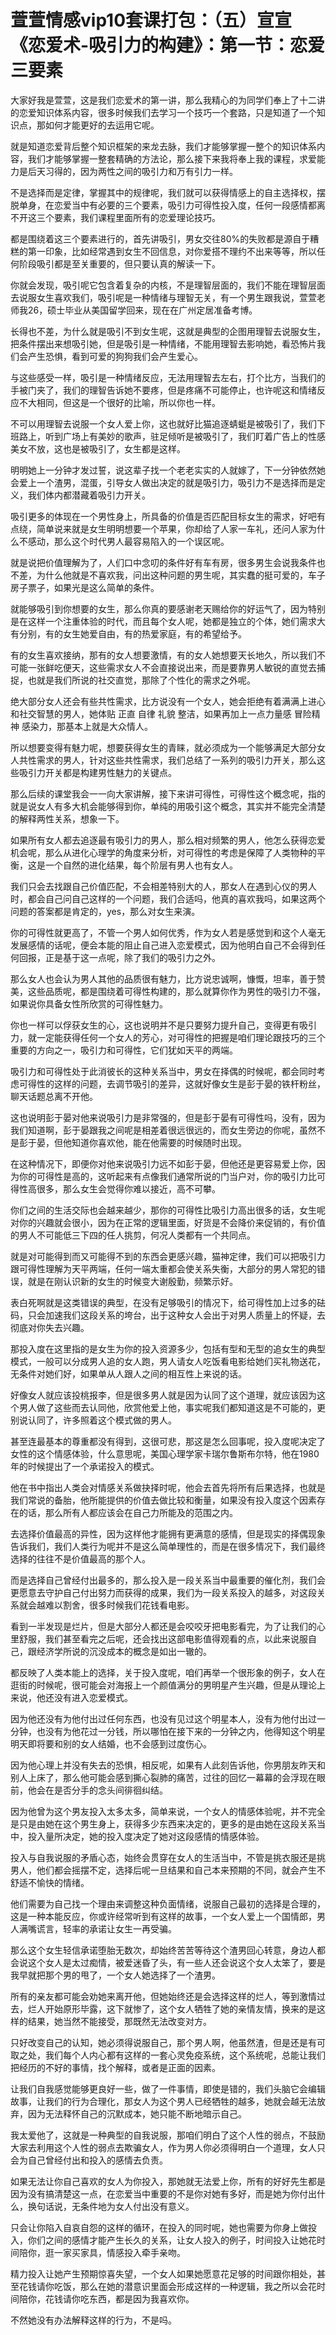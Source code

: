 # 萱萱情感vip10套课打包：（五）宣宣《恋爱术-吸引力的构建》：第一节：恋爱三要素

大家好我是萱萱，这是我们恋爱术的第一讲，那么我精心的为同学们奉上了十二讲的恋爱知识体系内容，很多时候我们去学习一个技巧一个套路，只是知道了一个知识点，那如何才能更好的去运用它呢。

就是知道恋爱背后整个知识框架的来龙去脉，我们才能够掌握一整个的知识体系内容，我们才能够掌握一整套精确的方法论，那么接下来我将奉上我的课程，求爱能力是后天习得的，因为两性之间的吸引力和万有引力一样。

不是选择而是定律，掌握其中的规律呢，我们就可以获得情感上的自主选择权，摆脱单身，在恋爱当中有必要的三个要素，吸引力可得性投入度，任何一段感情都离不开这三个要素，我们课程里面所有的恋爱理论技巧。

都是围绕着这三个要素进行的，首先讲吸引，男女交往80%的失败都是源自于糟糕的第一印象，比如经常遇到女生不回信息，对你爱搭不理约不出来等等，所以任何阶段吸引都是至关重要的，但只要认真的解读一下。

你就会发现，吸引呢它包含着复杂的内核，不是理智层面的，我们不能在理智层面去说服女生喜欢我们，吸引呢是一种情绪与理智无关，有一个男生跟我说，萱萱老师我26，硕士毕业从美国留学回来，现在在广州定居准备考博。

长得也不差，为什么就是吸引不到女生呢，这就是典型的企图用理智去说服女生，把条件摆出来想吸引她，但是吸引是一种情绪，不能用理智去影响她，看恐怖片我们会产生恐惧，看到可爱的狗狗我们会产生爱心。

与这些感受一样，吸引是一种情绪反应，无法用理智去左右，打个比方，当我们的手被门夹了，我们的理智告诉她不要疼，但是疼痛不可能停止，也许呢这和情绪反应不大相同，但这是一个很好的比喻，所以你也一样。

不可以用理智去说服一个女人爱上你，这也就好比猫追逐蜻蜓是被吸引了，我们下班路上，听到广场上有美妙的歌声，驻足倾听是被吸引了，我们盯着广告上的性感美女不放，这也是被吸引了，女生都是这样。

明明她上一分钟才发过誓，说这辈子找一个老老实实的人就嫁了，下一分钟依然她会爱上一个渣男，混蛋，引导女人做出决定的就是吸引力，吸引力不是选择而是定义，我们体内都潜藏着吸引力开关。

吸引更多的体现在一个男性身上，所具备的价值是否匹配目标女生的需求，好吧有点绕，简单说来就是女生明明想要一个苹果，你却给了人家一车礼，还问人家为什么不感动，那么这个时代男人最容易陷入的一个误区呢。

就是说把价值理解为了，人们口中念叨的条件好有车有房，很多男生会说我条件也不差，为什么他就是不喜欢我，问出这种问题的男生呢，其实蠢的挺可爱的，车子房子票子，如果光是这么简单的条件。

就能够吸引到你想要的女生，那么你真的要感谢老天赐给你的好运气了，因为特别是在这样一个注重体验的时代，而且每个女人呢，她都是独立的个体，她们需求大有分别，有的女生她爱自由，有的热爱家庭，有的希望给予。

有的女生喜欢接纳，那有的女人想要激情，有的女人她想要天长地久，所以我们不可能一张鲜吃便天，这些需求女人不会直接说出来，而是要靠男人敏锐的直觉去捕捉，也就是我们所说的社交直觉，那除了个性化的需求之外呢。

绝大部分女人还会有些共性需求，比方说没有一个女人，她会拒绝有着满满上进心和社交智慧的男人，她体贴 正直 自律 礼貌 整洁，如果再加上一点力量感 冒险精神 感染力，那基本上就是大众情人。

所以想要变得有魅力呢，想要获得女生的青睐，就必须成为一个能够满足大部分女人共性需求的男人，针对这些共性需求，我们总结了一系列的吸引力开关，那么这些吸引力开关都是构建男性魅力的关键点。

那么后续的课堂我会一一向大家讲解，接下来讲可得性，可得性这个概念呢，指的就是说女人有多大机会能够得到你，单纯的用吸引这个概念，其实并不能完全清楚的解释两性关系，想象一下。

如果所有女人都去追逐最有吸引力的男人，那么相对频繁的男人，他怎么获得恋爱机会呢，那么从进化心理学的角度来分析，对可得性的考虑是保障了人类物种的平衡，这是一个自然的进化结果，每个阶层有男人也有女人。

我们只会去找跟自己价值匹配，不会相差特别大的人，那女人在遇到心仪的男人时，都会自己问自己这样的一个问题，我们合适吗，他真的喜欢我吗，如果这两个问题的答案都是肯定的，yes，那么对女生来演。

你的可得性就更高了，不管一个男人如何优秀，作为女人若是感觉到和这个人毫无发展感情的话呢，便会本能的阻止自己进入恋爱模式，因为他明白自己不会得到任何回报，正是基于这一点呢，除了我们的吸引力之外。

那么女人也会认为男人其他的品质很有魅力，比方说忠诚啊，慷慨，坦率，善于赞美，这些品质呢，都是围绕着可得性构建的，那么就算你作为男性的吸引力不强，如果说你具备女性所欣赏的可得性魅力。

你也一样可以俘获女生的心，这也说明并不是只要努力提升自己，变得更有吸引力，就一定能获得任何一个女人的芳心，对可得性的把握是咱们理论跟技巧的三个重要的方向之一，吸引力和可得性，它们犹如天平的两端。

吸引力和可得性处于此消彼长的这种关系当中，男女在择偶的时候呢，都会同时考虑可得性的这样的问题，去调节吸引的差异，这就好像女生是彭于晏的铁杆粉丝，聊天话题总离不开他。

这也说明彭于晏对他来说吸引力是非常强的，但是彭于晏有可得性吗，没有，因为我们知道啊，彭于晏跟我之间呢是相差着很远很远的，而女生旁边的你呢，虽然不是彭于晏，但他知道你喜欢他，能在他需要的时候随时出现。

在这种情况下，即便你对他来说吸引力远不如彭于晏，但他还是更容易爱上你，因为你的可得性是高的，这听起来有点像我们通常所说的门当户对，你的吸引力比可得性高很多，那么女生会觉得你难以接近，高不可攀。

你们之间的生活交际也会越来越少，那你的可得性比吸引力高出很多的话，女生呢对你的兴趣就会很小，因为在正常的逻辑里面，好货是不会降价来促销的，有价值的男人不可能低三下四的任人挑剪，何况人类都有一个共同点。

就是对可能得到而又可能得不到的东西会更感兴趣，猫神定律，我们可以把吸引力跟可得性理解为天平两端，任何一端太重都会使关系失衡，大部分的男人常犯的错误，就是在刚认识新的女生的时候变大谢殷勤，频繁示好。

表白死啊就是这类错误的典型，在没有足够吸引的情况下，给可得性加上过多的砝码，只会加速我们这段关系的垮台，出于这种女人会出于对男人质量上的怀疑，去彻底对你失去兴趣。

那投入度在这里指的是女生为你的投入资源多少，包括有型和无型的追女生的典型模式，一般可以分成男人追的女人跑，男人请女人吃饭看电影给她们买礼物送花，无条件对她们好，如果单从人跟人之间的相互性上来说的话。

好像女人就应该投桃报李，但是很多男人就是因为认同了这个道理，就应该因为这个男人做了这些而去认同他，欣赏他爱上他，事实呢我们都知道这是不可能的，更别说认同了，许多照着这个模式做的男人。

甚至连最基本的尊重都没有得到，这很可悲，那这是怎么回事呢，投入度呢决定了女性的这个情感体验，什么意思呢，美国心理学家卡瑞尔鲁斯布尔特，他在1980年的时候提出了一个承诺投入的模式。

他在书中指出人类会对情感关系做抉择时呢，他会去首先将所有后果选择，也就是我们常说的备胎，他所能提供的价值去做比较和衡量，如果没有投入度这个因素存在的话，那么所有人都应该会在自己力所能及的范围之内。

去选择价值最高的异性，因为这样他才能拥有更满意的感情，但是现实的择偶现象告诉我们，我们人类行为呢并不是这么简单理性的，而是在很多情况下，我们最终选择的往往不是价值最高的那个人。

而是选择自己曾经付出最多的，那么投入是一段关系当中最重要的催化剂，我们会更愿意去守护自己付出努力而获得的成果，我们为一段关系投入的越多，对这段关系就会越难以割舍，很多时候我们花钱看电影。

看到一半发现是烂片，但是大部分人都还是会咬咬牙把电影看完，为了让我们的心里舒服，我们甚至看完之后呢，还会找出这部电影值得观看的点，以此来说服自己，跟经济学所说的沉没成本的概念是如出一辙的。

都反映了人类本能上的选择，关于投入度呢，咱们再举一个很形象的例子，女人在逛街的时候呢，很可能会对海报上一个颜值满分的男明星产生兴趣，但是从理论上来说，他还没有进入恋爱模式。

因为他还没有为他付出过任何东西，也没有见过这个明星本人，没有为他付出过一分钟，也没有为他花过一分钱，所以哪怕在接下来的一分钟之内，他得知这个明星明天即将要和别的女人结婚，也不会感到过度伤心。

因为他心理上并没有失去的恐惧，相反呢，如果有人此刻告诉他，你男朋友昨天和别人上床了，那么他可能会感到撕心裂肺的痛苦，过往的回忆一幕幕的会浮现在眼前，他会在是否分手的念头间徘徊纠结。

因为他曾为这个男友投入太多太多，简单来说，一个女人的情感体验呢，并不完全是只是由她在这个男生身上，获得多少东西来决定的，更多的是由她在这段关系当中，投入量所决定，她的投入度决定了她对这段感情的情感体验。

投入与自我说服的矛盾心态，始终会贯穿在女人的生活当中，不管是挑衣服还是挑男人，他们都会摇摆不定，选择后呢一旦结果和自己本来预期的不同，就会产生不舒适不愉快的情绪。

他们需要为自己找一个理由来调整这种负面情绪，说服自己最初的选择是合理的，这是一种本能反应，你或许经常听到有这样的故事，一个女人爱上一个国情郎，男人满嘴谎言，轻率的承诺让女生一再受骗。

那么这个女生轻信承诺堕胎无数次，却始终苦苦等待这个渣男回心转意，身边人都会说这个女人是太过痴情，被爱迷昏了头，有一些人还会说这个女人太笨了，要是我早就把那个男的甩了，一个女人她选择了一个渣男。

所有的亲友都可能会劝她来离开他，但她始终还是会选择这样的烂人，等到激情过去，烂人开始原形毕露，这下就惨了，这个女人牺牲了她的亲情友情，换来的是这样的结果，她当然不能接受，那既然无法改变对方。

只好改变自己的认知，她必须得说服自己，那个男人啊，他虽然渣，但是还是有可取之处，我们每个人内心都有这样的一套心灵免疫系统，这个系统呢，总能让我们把经历的不好的事情，找个解释，或者是正面的因素。

让我们自我感觉能够更良好一些，做了一件事情，即使是错的，我们头脑它会编辑故事，让我们的行为合理化，那女人为这个男人已经牺牲的越多，她就会越无法放弃，因为无法释怀自己的沉默成本，她只能不断地暗示自己。

我太爱他了，这就是一种典型的自我说服，那咱们明白了这个人性的弱点，不鼓励大家去利用这个人性的弱点去欺骗女人，作为男人你必须得明白一个道理，女人只会为自己曾经付出和投入的感情去负责。

如果无法让你自己喜欢的女人为你投入，那她就无法爱上你，所有的好好先生都是因为没有搞清楚这一点，在恋爱当中重要的不是你对她有多好，而是她为你付出什么，换句话说，无条件地为女人付出没有意义。

只会让你陷入自哀自怨的这样的循环，在投入的同时呢，她也需要为你身上做投入，你们之间的感情才能产生长久的关系，让女人投入的例子，时间投入让她花时间陪你，逛一家买家具，情感投入牵手亲吻。

精力投入让她产生预期惊喜失望，一个女人如果她愿意花足够的时间跟你相处，甚至花钱请你吃饭，那么在她的潜意识里面会形成这样的一种逻辑，我之所以会花时间陪你，花钱请你吃东西，都是因为我喜欢你。

不然她没有办法解释这样的行为，不是吗。